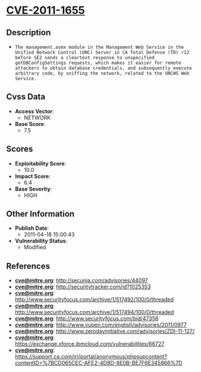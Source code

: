 
# [CVE-2011-1655](http://secunia.com/advisories/44097)

## Description

- `The management.asmx module in the Management Web Service in the Unified Network Control (UNC) Server in CA Total Defense (TD) r12 before SE2 sends a cleartext response to unspecified getDBConfigSettings requests, which makes it easier for remote attackers to obtain database credentials, and subsequently execute arbitrary code, by sniffing the network, related to the UNCWS Web Service.`

## Cvss Data

- **Access Vector**:
  - NETWORK
- **Base Score**:
  - 7.5

## Scores

- **Exploitability Score**:
  - 10.0
- **Impact Score**:
  - 6.4
- **Base Severity**:
  - HIGH

## Other Information

- **Publish Date**:
  - 2011-04-18 15:00:43
- **Vulnerability Status**:
  - Modified

## References

- **cve@mitre.org**: http://secunia.com/advisories/44097
- **cve@mitre.org**: http://securitytracker.com/id?1025353
- **cve@mitre.org**: http://www.securityfocus.com/archive/1/517492/100/0/threaded
- **cve@mitre.org**: http://www.securityfocus.com/archive/1/517494/100/0/threaded
- **cve@mitre.org**: http://www.securityfocus.com/bid/47356
- **cve@mitre.org**: http://www.vupen.com/english/advisories/2011/0977
- **cve@mitre.org**: http://www.zerodayinitiative.com/advisories/ZDI-11-127/
- **cve@mitre.org**: https://exchange.xforce.ibmcloud.com/vulnerabilities/66727
- **cve@mitre.org**: https://support.ca.com/irj/portal/anonymous/phpsupcontent?contentID=%7BCD065CEC-AFE2-4D9D-8E0B-BE7F6E345866%7D

